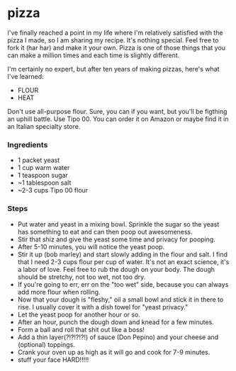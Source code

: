 pizza
=====

I've finally reached a point in my life where I'm relatively satisfied with the pizza I made, so I am sharing my recipe. It's nothing special. Feel free to fork it (har har) and make it your own. Pizza is one of those things that you can make a million times and each time is slightly different. 

I'm certainly no expert, but after ten years of making pizzas, here's what I've learned:

* FLOUR
* HEAT

Don't use all-purpose flour. Sure, you can if you want, but you'll be figthing an uphill battle. Use Tipo 00. You can order it on Amazon or maybe find it in an Italian specialty store.

### Ingredients

* 1 packet yeast
* 1 cup warm water
* 1 teaspoon sugar
* ~1 tablespoon salt
* ~2-3 cups Tipo 00 flour

### Steps

* Put water and yeast in a mixing bowl. Sprinkle the sugar so the yeast has something to eat and can then poop out awesomeness.
* Stir that shiz and give the yeast some time and privacy for pooping.
* After 5-10 minutes, you will notice the yeast poop.
* Stir it up (bob marley) and start slowly adding in the flour and salt.
I find that I need 2-3 cups flour per cup of water. It's not an exact science, it's a labor of love. Feel free to rub the dough on your body.
The dough should be stretchy, not too wet, not too dry.
* If you're going to err, err on the "too wet" side, because you can always add more flour when rolling.
* Now that your dough is "fleshy," oil a small bowl and stick it in there to rise. I usually cover it with a dish towel for "yeast privacy."
* Let the yeast poop for another hour or so.
* After an hour, punch the dough down and knead for a few minutes.
 * Form a ball and roll that shit out like a boss!
* Add a thin layer(?!?!?!?!) of sauce (Don Pepino) and your cheese and (optional) toppings.
* Crank your oven up as high as it will go and cook for 7-9 minutes.
* stuff your face HARD!!!!!
